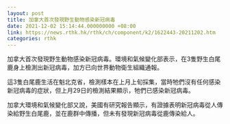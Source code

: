 ```yaml
---
layout: post
title: 加拿大首次發現野生動物感染新冠病毒
date: 2021-12-02 15:14:44.000000000 +08:00
link: https://news.rthk.hk/rthk/ch/component/k2/1622443-20211202.htm
categories: rthk
---
```


加拿大首次發現野生動物感染新冠病毒。環境和氣候變化部表示，在3隻野生白尾鹿身上檢測出新冠病毒，加方已向世界動物衛生組織通報。

這3隻白尾鹿生活在魁北克省，檢測樣本在上月上旬採集，當時牠們沒有任何感染新冠病毒的症狀，但上月29日的檢測結果顯示，牠們已感染新冠病毒。

加拿大環境和氣候變化部又說，美國有研究報告顯示，有證據表明新冠病毒從人傳染給野生白尾鹿，並在鹿群中傳播，但未有發現新冠病毒從鹿傳染給人。
